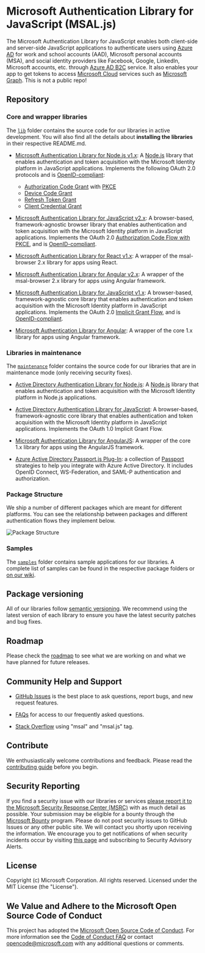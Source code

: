 # Microsoft Authentication Library for JavaScript (MSAL.js)

The Microsoft Authentication Library for JavaScript enables both client-side and server-side JavaScript applications to authenticate users using [Azure AD](https://docs.microsoft.com/azure/active-directory/develop/v2-overview) for work and school accounts (AAD), Microsoft personal accounts (MSA), and social identity providers like Facebook, Google, LinkedIn, Microsoft accounts, etc. through [Azure AD B2C](https://docs.microsoft.com/azure/active-directory-b2c/active-directory-b2c-overview#identity-providers) service. It also enables your app to get tokens to access [Microsoft Cloud](https://www.microsoft.com/enterprise) services such as [Microsoft Graph](https://graph.microsoft.io). This is not a public repo!

## Repository

### Core and wrapper libraries

The [`lib`](https://github.com/AzureAD/microsoft-authentication-library-for-js/tree/dev/lib) folder contains the source code for our libraries in active development. You will also find all the details about **installing the libraries** in their respective README.md.

- [Microsoft Authentication Library for Node.js v1.x](lib/msal-node/): A [Node.js](https://nodejs.org/en/) library that enables authentication and token acquisition with the Microsoft Identity platform in JavaScript applications. Implements the following OAuth 2.0 protocols and is [OpenID-compliant](https://docs.microsoft.com/azure/active-directory/develop/v2-protocols-oidc):
  - [Authorization Code Grant](https://oauth.net/2/grant-types/authorization-code/) with [PKCE](https://oauth.net/2/pkce/)
  - [Device Code Grant](https://oauth.net/2/grant-types/device-code/)
  - [Refresh Token Grant](https://oauth.net/2/grant-types/refresh-token/)
  - [Client Credential Grant](https://oauth.net/2/grant-types/client-credentials/)

- [Microsoft Authentication Library for JavaScript v2.x](lib/msal-browser/): A browser-based, framework-agnostic browser library that enables authentication and token acquisition with the Microsoft Identity platform in JavaScript applications. Implements the OAuth 2.0 [Authorization Code Flow with PKCE](https://docs.microsoft.com/azure/active-directory/develop/v2-oauth2-auth-code-flow), and is [OpenID-compliant](https://docs.microsoft.com/azure/active-directory/develop/v2-protocols-oidc).

- [Microsoft Authentication Library for React v1.x](lib/msal-react/): A wrapper of the msal-browser 2.x library for apps using React.

- [Microsoft Authentication Library for Angular v2.x](lib/msal-angular/): A wrapper of the msal-browser 2.x library for apps using Angular framework.

- [Microsoft Authentication Library for JavaScript v1.x](lib/msal-core/): A browser-based, framework-agnostic core library that enables authentication and token acquisition with the Microsoft Identity platform in JavaScript applications. Implements the OAuth 2.0 [Implicit Grant Flow](https://docs.microsoft.com/azure/active-directory/develop/v2-oauth2-implicit-grant-flow), and is [OpenID-compliant](https://docs.microsoft.com/azure/active-directory/develop/v2-protocols-oidc).

- [Microsoft Authentication Library for Angular](https://github.com/AzureAD/microsoft-authentication-library-for-js/tree/msal-angular-v1/lib/msal-angular): A wrapper of the core 1.x library for apps using Angular framework.

### Libraries in maintenance

The [`maintenance`](https://github.com/AzureAD/microsoft-authentication-library-for-js/tree/dev/maintenance) folder contains the source code for our libraries that are in maintenance mode (only receiving security fixes).

- [Active Directory Authentication Library for Node.js](maintenance/adal-node): A [Node.js](https://nodejs.org/en/) library that enables authentication and token acquisition with the Microsoft Identity platform in Node.js applications.

- [Active Directory Authentication Library for JavaScript](maintenance/adal-angular): A browser-based, framework-agnostic core library that enables authentication and token acquisition with the Microsoft Identity platform in JavaScript applications. Implements the OAuth 1.0 Implicit Grant Flow.

- [Microsoft Authentication Library for AngularJS](maintenance/msal-angularjs): A wrapper of the core 1.x library for apps using the AngularJS framework.

- [Azure Active Directory Passport.js Plug-In](maintenance/passport-azure-ad): a collection of [Passport](http://passportjs.org/) strategies to help you integrate with Azure Active Directory. It includes OpenID Connect, WS-Federation, and SAML-P authentication and authorization.

### Package Structure

We ship a number of different packages which are meant for different platforms. You can see the relationship between packages and different authentication flows they implement below.

![Package Structure](docs/diagrams/png/PackageStructure.png)

### Samples

The [`samples`](https://github.com/AzureAD/microsoft-authentication-library-for-js/tree/dev/samples) folder contains sample applications for our libraries. A complete list of samples can be found in the respective package folders or [on our wiki](https://github.com/AzureAD/microsoft-authentication-library-for-js/wiki/Samples).

## Package versioning

All of our libraries follow [semantic versioning](https://semver.org). We recommend using the latest version of each library to ensure you have the latest security patches and bug fixes.

## Roadmap

Please check the [roadmap](https://github.com/AzureAD/microsoft-authentication-library-for-js/blob/dev/roadmap.md) to see what we are working on and what we have planned for future releases.

## Community Help and Support

- [GitHub Issues](../../issues) is the best place to ask questions, report bugs, and new request features.

- [FAQs](https://github.com/AzureAD/microsoft-authentication-library-for-js/wiki/FAQs) for access to our frequently asked questions.

- [Stack Overflow](http://stackoverflow.com/questions/tagged/msal) using "msal" and "msal.js" tag.

## Contribute

We enthusiastically welcome contributions and feedback. Please read the [contributing guide](contributing.md) before you begin.

## Security Reporting

If you find a security issue with our libraries or services [please report it to the Microsoft Security Response Center (MSRC)](https://aka.ms/report-security-issue) with as much detail as possible. Your submission may be eligible for a bounty through the [Microsoft Bounty](http://aka.ms/bugbounty) program. Please do not post security issues to GitHub Issues or any other public site. We will contact you shortly upon receiving the information. We encourage you to get notifications of when security incidents occur by visiting [this page](https://www.microsoft.com/msrc/technical-security-notifications) and subscribing to Security Advisory Alerts.

## License

Copyright (c) Microsoft Corporation.  All rights reserved. Licensed under the MIT License (the "License").

## We Value and Adhere to the Microsoft Open Source Code of Conduct

This project has adopted the [Microsoft Open Source Code of Conduct](https://opensource.microsoft.com/codeofconduct/). For more information see the [Code of Conduct FAQ](https://opensource.microsoft.com/codeofconduct/faq/) or contact [opencode@microsoft.com](mailto:opencode@microsoft.com) with any additional questions or comments.
